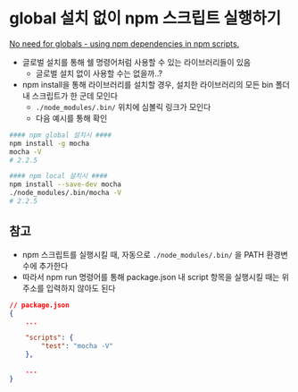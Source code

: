 # global 설치 없이 npm 스크립트 실행하기

[No need for globals - using npm dependencies in npm scripts.](https://firstdoit.com/no-need-for-globals-using-npm-dependencies-in-npm-scripts-3dfb478908)

- 글로벌 설치를 통해 쉘 명령어처럼 사용할 수 있는 라이브러리들이 있음
    - 글로벌 설치 없이 사용할 수는 없을까..?
- npm install을 통해 라이브러리를 설치할 경우, 설치한 라이브러리의 모든 bin 폴더 내 스크립트가 한 군데 모인다
    - `./node_modules/.bin/` 위치에 심볼릭 링크가 모인다
    - 다음 예시를 통해 확인

```bash
#### npm global 설치시 ####
npm install -g mocha
mocha -V 
# 2.2.5

#### npm local 설치시 ####
npm install --save-dev mocha
./node_modules/.bin/mocha -V
# 2.2.5
```

## 참고

- npm 스크립트를 실행시킬 때, 자동으로 `./node_modules/.bin/` 을 PATH 환경변수에 추가한다
- 따라서 npm run 명령어를 통해 package.json 내 script 항목을 실행시킬 때는 위 주소를 입력하지 않아도 된다

```json
// package.json
{
    ...

    "scripts": {
        "test": "mocha -V"
    },

    ...
}
```
